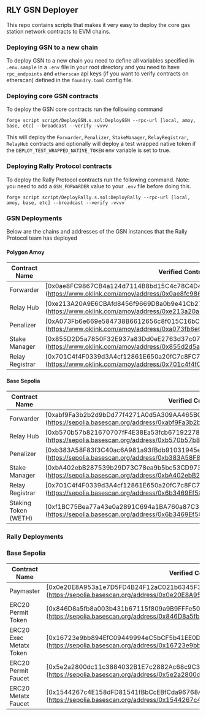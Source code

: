## RLY GSN Deployer

This repo contains scripts that makes it very easy to deploy the core gas station network contracts to EVM chains.

### Deploying GSN to a new chain

To deploy GSN to a new chain you need to define all variables specified in `.env.sample` in a `.env` file in your root directory and you need to have `rpc_endpoints` and `etherscan` api keys (if you want to verify contracts on etherscan) defined in the `foundry.toml` config file.

### Deploying core GSN contracts

To deploy the GSN core contracts run the following command

`forge script script/DeployGSN.s.sol:DeployGSN --rpc-url [local, amoy, base, etc] --broadcast --verify -vvvv`

This will deploy the `Forwarder`, `Penalizer`, `StakeManager`, `RelayRegistrar`, `RelayHub` contracts and optionally will deploy a test wrapped native token if the `DEPLOY_TEST_WRAPPED_NATIVE_TOKEN` env variable is set to true.

### Deploying Rally Protocol contracts

To deploy the Rally Protocol contracts run the following command. Note: you need to add a `GSN_FORWARDER` value to your `.env` file before doing this.

`forge script script/DeployRally.s.sol:DeployRally --rpc-url [local, amoy, base, etc] --broadcast --verify -vvvv`

### GSN Deployments

Below are the chains and addresses of the GSN instances that the Rally Protocol team has deployed

#### Polygon Amoy

| Contract Name   | Verified Contract                                                                                                             |
| --------------- | ----------------------------------------------------------------------------------------------------------------------------- |
| Forwarder       | [0x0ae8FC9867CB4a124d7114B8bd15C4c78C4D40E5] (https://www.oklink.com/amoy/address/0x0ae8fc9867cb4a124d7114b8bd15c4c78c4d40e5) |
| Relay Hub       | [0xe213A20A9E6CBAfd8456f9669D8a0b9e41Cb2751] (https://www.oklink.com/amoy/address/0xe213a20a9e6cbafd8456f9669d8a0b9e41cb2751) |
| Penalizer       | [0xA073Fb6e669e584738B6612656c8f015C16bCE22] (https://www.oklink.com/amoy/address/0xa073fb6e669e584738b6612656c8f015c16bce22) |
| Stake Manager   | [0x855D2D5a7850F32E937a83Dd0eE2763d37c07fF8] (https://www.oklink.com/amoy/address/0x855d2d5a7850f32e937a83dd0ee2763d37c07ff8) |
| Relay Registrar | [0x701C4f4F0339d3A4cf12861E650a20fC7c8FC7de] (https://www.oklink.com/amoy/address/0x701c4f4f0339d3a4cf12861e650a20fc7c8fc7de) |

#### Base Sepolia

| Contract Name        | Verified Contract                                                                                                                   |
| -------------------- | ----------------------------------------------------------------------------------------------------------------------------------- |
| Forwarder            | [0xabf9Fa3b2b2d9bDd77f4271A0d5A309AA465BCBa] (https://sepolia.basescan.org/address/0xabf9Fa3b2b2d9bDd77f4271A0d5A309AA465BCBa#code) |
| Relay Hub            | [0xb570b57b821670707fF4E38Ea53fcb67192278F8] (https://sepolia.basescan.org/address/0xb570b57b821670707fF4E38Ea53fcb67192278F8#code) |
| Penalizer            | [0xb383A58F83f3C40ac6A981a93fBdb91031945e7f] (https://sepolia.basescan.org/address/0xb383A58F83f3C40ac6A981a93fBdb91031945e7f#code) |
| Stake Manager        | [0xbA402ebB287539b29D73C78ea9b5bc53CD9737fD] (https://sepolia.basescan.org/address/0xbA402ebB287539b29D73C78ea9b5bc53CD9737fD#code) |
| Relay Registrar      | [0x701C4f4F0339d3A4cf12861E650a20fC7c8FC7de] (https://sepolia.basescan.org/address/0x6b3469Ef584F932A8b0AC86FCDfC8C4617d87026#code) |
| Staking Token (WETH) | [0xf1BC75Bea77a43e0a2891C694a1BA760a87C30af] (https://sepolia.basescan.org/address/0x6b3469Ef584F932A8b0AC86FCDfC8C4617d87026#code) |

### Rally Deployments

### Base Sepolia

| Contract Name           | Verified Contract                                                                                                                   |
| ----------------------- | ----------------------------------------------------------------------------------------------------------------------------------- |
| Paymaster               | [0x0e20E8A953a1e7D5FD4B24F12aC021b6345F364F] (https://sepolia.basescan.org/address/0x0e20E8A953a1e7D5FD4B24F12aC021b6345F364F#code) |
| ERC20 Permit Token      | [0x846D8a5fb8a003b431b67115f809a9B9FFFe5012] (https://sepolia.basescan.org/address/0x846D8a5fb8a003b431b67115f809a9B9FFFe5012#code) |
| ERC20 Exec Metatx Token | [0x16723e9bb894EfC09449994eC5bCF5b41EE0D9b2] (https://sepolia.basescan.org/address/0x16723e9bb894EfC09449994eC5bCF5b41EE0D9b2#code) |
| ERC20 Permit Faucet     | [0x5e2a2800dc11c3884032B1E7c2882Ac68c9C35c0] (https://sepolia.basescan.org/address/0x5e2a2800dc11c3884032B1E7c2882Ac68c9C35c0#code) |
| ERC20 Metatx Faucet     | [0x1544267c4E158dFD81541fBbCcEBfCda96768A6E] (https://sepolia.basescan.org/address/0x1544267c4E158dFD81541fBbCcEBfCda96768A6E#code) |
